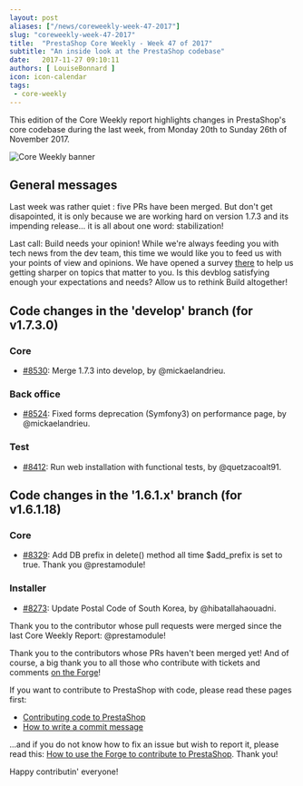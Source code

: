 ```yaml
---
layout: post
aliases: ["/news/coreweekly-week-47-2017"]
slug: "coreweekly-week-47-2017"
title:  "PrestaShop Core Weekly - Week 47 of 2017"
subtitle: "An inside look at the PrestaShop codebase"
date:   2017-11-27 09:10:11
authors: [ LouiseBonnard ]
icon: icon-calendar
tags:
 - core-weekly
---
```


This edition of the Core Weekly report highlights changes in PrestaShop's core codebase during the last week, from Monday 20th to Sunday 26th of November 2017.

![Core Weekly banner](/assets/images/2017/04/core_weekly_banner.jpg)


## General messages

Last week was rather quiet : five PRs have been merged. But don't get disapointed, it is only because we are working hard on version 1.7.3 and its impending release... it is all about one word: stabilization!

Last call: Build needs your opinion! While we're always feeding you with tech news from the dev team, this time we would like you to feed us with your points of view and opinions. We have opened a survey [there](http://build.prestashop.com/news/uncle-build-wants-you) to help us getting sharper on topics that matter to you. Is this devblog satisfying enough your expectations and needs? Allow us to rethink Build altogether!


## Code changes in the 'develop' branch (for v1.7.3.0)

### Core

* [#8530](https://github.com/PrestaShop/PrestaShop/pull/8530): Merge 1.7.3 into develop, by @mickaelandrieu.


### Back office

* [#8524](https://github.com/PrestaShop/PrestaShop/pull/8524): Fixed forms deprecation (Symfony3) on performance page, by @mickaelandrieu.


### Test

* [#8412](https://github.com/PrestaShop/PrestaShop/pull/8412): Run web installation with functional tests, by @quetzacoalt91.


## Code changes in the '1.6.1.x' branch (for v1.6.1.18)

### Core

* [#8329](https://github.com/PrestaShop/PrestaShop/pull/8329): Add DB prefix in delete() method all time $add_prefix is set to true. Thank you @prestamodule!


### Installer

* [#8273](https://github.com/PrestaShop/PrestaShop/pull/8273): Update Postal Code of South Korea, by @hibatallahaouadni.

Thank you to the contributor whose pull requests were merged since the last Core Weekly Report: @prestamodule!

Thank you to the contributors whose PRs haven't been merged yet! And of course, a big thank you to all those who contribute with tickets and comments [on the Forge](http://forge.prestashop.com/)!

If you want to contribute to PrestaShop with code, please read these pages first:

 * [Contributing code to PrestaShop](http://doc.prestashop.com/display/PS16/Contributing+code+to+PrestaShop)
 * [How to write a commit message](http://doc.prestashop.com/display/PS16/How+to+write+a+commit+message)

...and if you do not know how to fix an issue but wish to report it, please read this: [How to use the Forge to contribute to PrestaShop](http://doc.prestashop.com/display/PS16/How+to+use+the+Forge+to+contribute+to+PrestaShop). Thank you!

Happy contributin' everyone!
